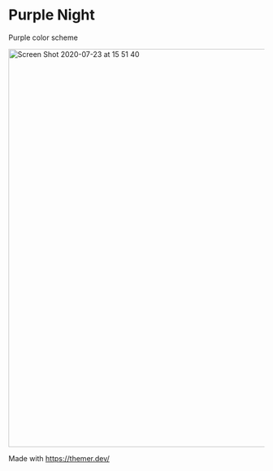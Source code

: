 # Purple Night 

Purple color scheme

<img width="783" alt="Screen Shot 2020-07-23 at 15 51 40" src="https://user-images.githubusercontent.com/840531/88326743-be045000-ccfc-11ea-9b84-c923b60988b3.png">

Made with https://themer.dev/

